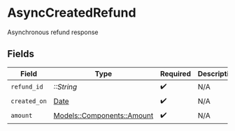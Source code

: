 # AsyncCreatedRefund

Asynchronous refund response


## Fields

| Field                                                                | Type                                                                 | Required                                                             | Description                                                          |
| -------------------------------------------------------------------- | -------------------------------------------------------------------- | -------------------------------------------------------------------- | -------------------------------------------------------------------- |
| `refund_id`                                                          | *::String*                                                           | :heavy_check_mark:                                                   | N/A                                                                  |
| `created_on`                                                         | [Date](https://ruby-doc.org/stdlib-2.6.1/libdoc/date/rdoc/Date.html) | :heavy_check_mark:                                                   | N/A                                                                  |
| `amount`                                                             | [Models::Components::Amount](../../models/shared/amount.md)          | :heavy_check_mark:                                                   | N/A                                                                  |